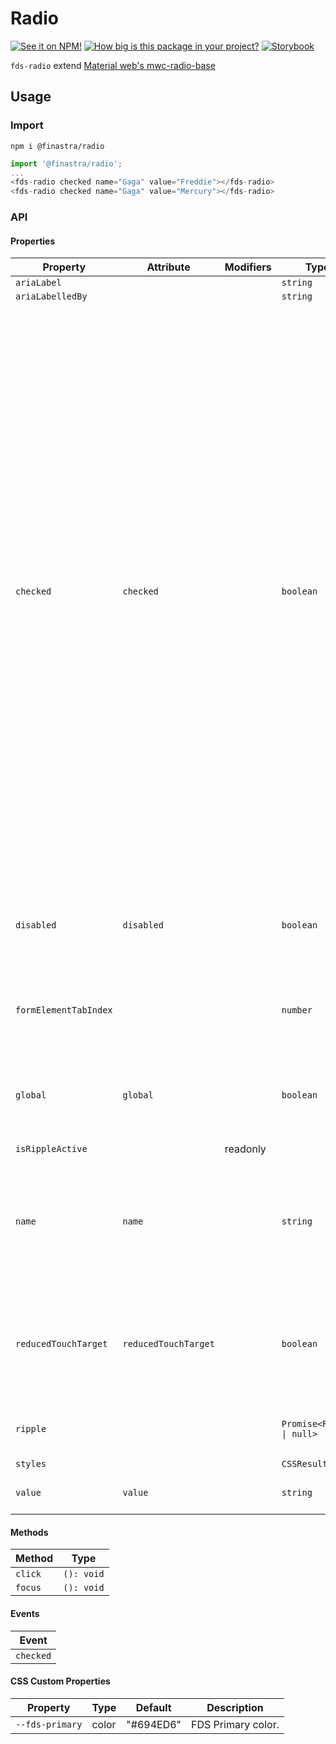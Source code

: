# Radio

[![See it on NPM!](https://img.shields.io/npm/v/@finastra/radio?style=for-the-badge)](https://www.npmjs.com/package/@finastra/radio)
[![How big is this package in your project?](https://img.shields.io/bundlephobia/minzip/@finastra/radio?style=for-the-badge)](https://bundlephobia.com/result?p=@finastra/radio')
[![Storybook](https://shields.io/badge/-Play%20with%20this%20web%20component-2a0481?logo=storybook&style=for-the-badge)](https://finastra.github.io/finastra-design-system/?path=/story/forms-radio--default)

`fds-radio` extend [Material web's mwc-radio-base](https://github.com/material-components/material-web/tree/master/packages/radio)

## Usage

### Import

```
npm i @finastra/radio
```

```ts
import '@finastra/radio';
...
<fds-radio checked name="Gaga" value="Freddie"></fds-radio>
<fds-radio checked name="Gaga" value="Mercury"></fds-radio>
```


### API
<!-- DOC -->
#### Properties

| Property              | Attribute            | Modifiers | Type                      | Default    | Description                                      |
|-----------------------|----------------------|-----------|---------------------------|------------|--------------------------------------------------|
| `ariaLabel`           |                      |           | `string`                  |            |                                                  |
| `ariaLabelledBy`      |                      |           | `string`                  |            |                                                  |
| `checked`             | `checked`            |           | `boolean`                 | false      | We define our own getter/setter for `checked` because we need to track<br />changes to it synchronously.<br /><br />The order in which the `checked` property is set across radio buttons<br />within the same group is very important. However, we can't rely on<br />UpdatingElement's `updated` callback to observe these changes (which is<br />also what the `@observer` decorator uses), because it batches changes to<br />all properties.<br /><br />Consider:<br /><br />   radio1.disabled = true;<br />   radio2.checked = true;<br />   radio1.checked = true;<br /><br />In this case we'd first see all changes for radio1, and then for radio2,<br />and we couldn't tell that radio1 was the most recently checked. |
| `disabled`            | `disabled`           |           | `boolean`                 | false      | Disabled state for the component. When `disabled` is set to `true`, the<br />component will not be added to form submission. |
| `formElementTabIndex` |                      |           | `number`                  |            | input's tabindex is updated based on checked status.<br />Tab navigation will be removed from unchecked radios. |
| `global`              | `global`             |           | `boolean`                 | false      | If true, this radio button will use a global, document-level scope for its selection group rather than its local shadow root. |
| `isRippleActive`      |                      | readonly  |                           |            |                                                  |
| `name`                | `name`               |           | `string`                  | ""         | Name of the input for form submission, and identifier for the selection group. Only one radio button can be checked for a given selection group. |
| `reducedTouchTarget`  | `reducedTouchTarget` |           | `boolean`                 | false      | Touch target extends beyond visual boundary of a component by default.<br />Set to `true` to remove touch target added to the component. |
| `ripple`              |                      |           | `Promise<Ripple \| null>` |            | Implement ripple getter for Ripple integration with mwc-formfield |
| `styles`              |                      |           | `CSSResult[]`             | ["styles"] |                                                  |
| `value`               | `value`              |           | `string`                  | ""         | Value of the input for form submission.          |

#### Methods

| Method  | Type       |
|---------|------------|
| `click` | `(): void` |
| `focus` | `(): void` |

#### Events

| Event     |
|-----------|
| `checked` |

#### CSS Custom Properties

| Property        | Type  | Default   | Description        |
|-----------------|-------|-----------|--------------------|
| `--fds-primary` | color | "#694ED6" | FDS Primary color. |
<!-- /DOC -->